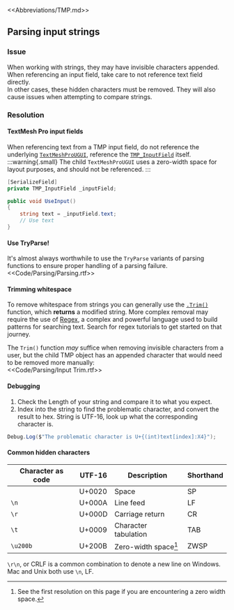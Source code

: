 <<Abbreviations/TMP.md>>  
## Parsing input strings
### Issue
When working with strings, they may have invisible characters appended.  
When referencing an input field, take care to not reference text field directly.  
In other cases, these hidden characters must be removed. They will also cause issues when attempting to compare strings.

### Resolution
#### TextMesh Pro input fields
When referencing text from a TMP input field, do not reference the underlying [`TextMeshProUGUI`](https://docs.unity3d.com/Packages/com.unity.textmeshpro@latest/index.html?subfolder=/api/TMPro.TextMeshProUGUI.html), reference the [`TMP_InputField`](https://docs.unity3d.com/Packages/com.unity.textmeshpro@latest/index.html?subfolder=/api/TMPro.TMP_InputField.html) itself.  
:::warning{.small}
The child `TextMeshProUGUI` uses a zero-width space for layout purposes, and should not be referenced.
:::

```csharp
[SerializeField]
private TMP_InputField _inputField;

public void UseInput()
{
    string text = _inputField.text;
    // Use text
}
```

#### Use TryParse!
It's almost always worthwhile to use the `TryParse` variants of parsing functions to ensure proper handling of a parsing failure.  
<<Code/Parsing/Parsing.rtf>>  

#### Trimming whitespace
To remove whitespace from strings you can generally use the [`.Trim()`](https://docs.microsoft.com/en-us/dotnet/api/system.string.trim?view=net-6.0) function, which **returns** a modified string. More complex removal may require the use of [Regex](https://docs.microsoft.com/en-us/dotnet/api/system.text.regularexpressions.regex?view=net-6.0), a complex and powerful language used to build patterns for searching text. Search for regex tutorials to get started on that journey.  

The `Trim()` function *may* suffice when removing invisible characters from a user, but the child TMP object has an appended character that would need to be removed more manually:  
<<Code/Parsing/Input Trim.rtf>>  

#### Debugging
1. Check the Length of your string and compare it to what you expect.
1. Index into the string to find the problematic character, and convert the result to hex. String is UTF-16, look up what the corresponding character is.

```csharp
Debug.Log($"The problematic character is U+{(int)text[index]:X4}");
```

#### Common hidden characters

| Character as code | UTF-16 | Description          | Shorthand |
|-------------------|--------|----------------------|-----------|
| ` `               | U+0020 | Space                | SP        |
| `\n`              | U+000A | Line feed            | LF        |
| `\r`              | U+000D | Carriage return      | CR        |
| `\t`              | U+0009 | Character tabulation | TAB       |
| `\u200b`          | U+200B | Zero-width space[^1] | ZWSP      |


`\r\n`, or CRLF is a common combination to denote a new line on Windows. Mac and Unix both use `\n`, LF.

[^1]: See the first resolution on this page if you are encountering a zero width space.